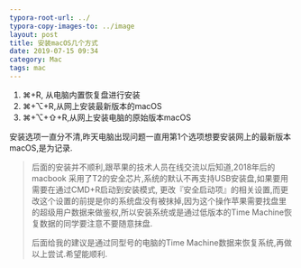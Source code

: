 ```yaml
---
typora-root-url: ../
typora-copy-images-to: ../image
layout: post
title: 安装macOS几个方式
date: 2019-07-15 09:34
category: Mac
tags: mac
---
```




1. ⌘+R, 从电脑内置恢复盘进行安装
2. ⌘+⌥+R,从网上安装最新版本的macOS
3. ⌘+⌥+⇧+R,从网上安装电脑的原始版本macOS



安装选项一直分不清,昨天电脑出现问题一直用第1个选项想要安装网上的最新版本macOS,是为记录. 

>
>
>后面的安装并不顺利,跟苹果的技术人员在线交流以后知道,2018年后的macbook 采用了T2的安全芯片,系统的默认不再支持USB安装盘,如果要用需要在通过CMD+R启动到安装模式, 更改『安全启动项』的相关设置,而更改这个设置的前提是你的系统盘没有被抹掉,因为这个操作苹果需要找盘里的超级用户数据来做鉴权,所以安装系统或是通过低版本的Time Machine恢复数据的同学要注意不要随意抹盘.
>
>后面给我的建议是通过同型号的电脑的Time Machine数据来恢复系统,再做以上尝试.希望能顺利.
